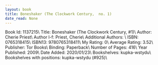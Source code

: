 ```yaml
---
layout: book
title: Boneshaker (The Clockwork Century,  no. 1)
date_read: None
---
```


Book Id: 1137215\ 
Title: Boneshaker (The Clockwork Century, #1)\ 
Author: Cherie Priest\ 
Author l-f: Priest, Cherie\ 
Additional Authors: \ 
ISBN: 0765318415\ 
ISBN13: 9780765318411\ 
My Rating: 0\ 
Average Rating: 3.52\ 
Publisher: Tor Books\ 
Binding: Paperback\ 
Number of Pages: 416\ 
Year Published: 2009\ 
Date Added: 2020/01/23\ 
Bookshelves: kupka-wstydu\ 
Bookshelves with positions: kupka-wstydu (#925)\ 

